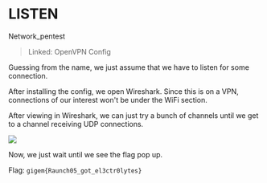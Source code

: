 # LISTEN
Network_pentest

> Linked: OpenVPN Config

Guessing from the name, we just assume that we have to listen for some connection.

After installing the config, we open Wireshark. Since this is on a VPN, connections of our interest won't be under the WiFi section.

After viewing in Wireshark, we can just try a bunch of channels until we get to a channel receiving UDP connections.

![](https://i.imgur.com/psPzVBR.png)

Now, we just wait until we see the flag pop up.

Flag: `gigem{Raunch05_got_el3ctr0lytes}`
